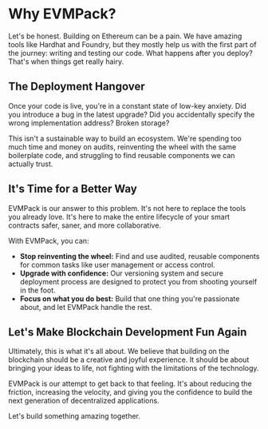 # Why EVMPack?

Let's be honest. Building on Ethereum can be a pain. We have amazing tools like Hardhat and Foundry, but they mostly help us with the first part of the journey: writing and testing our code. What happens after you deploy? That's when things get really hairy.

## The Deployment Hangover

Once your code is live, you're in a constant state of low-key anxiety. Did you introduce a bug in the latest upgrade? Did you accidentally specify the wrong implementation address? Broken storage?

This isn't a sustainable way to build an ecosystem. We're spending too much time and money on audits, reinventing the wheel with the same boilerplate code, and struggling to find reusable components we can actually trust.

## It's Time for a Better Way

EVMPack is our answer to this problem. It's not here to replace the tools you already love. It's here to make the entire lifecycle of your smart contracts safer, saner, and more collaborative.

With EVMPack, you can:

*   **Stop reinventing the wheel:** Find and use audited, reusable components for common tasks like user management or access control.
*   **Upgrade with confidence:** Our versioning system and secure deployment process are designed to protect you from shooting yourself in the foot.
*   **Focus on what you do best:** Build that one thing you're passionate about, and let EVMPack handle the rest.

## Let's Make Blockchain Development Fun Again

Ultimately, this is what it's all about. We believe that building on the blockchain should be a creative and joyful experience. It should be about bringing your ideas to life, not fighting with the limitations of the technology.

EVMPack is our attempt to get back to that feeling. It's about reducing the friction, increasing the velocity, and giving you the confidence to build the next generation of decentralized applications.

Let's build something amazing together.